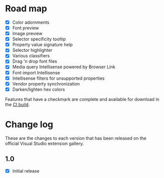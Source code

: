 # Road map

- [x] Color adornments
- [x] Font preview
- [x] Image preview
- [x] Selector specificity tooltip
- [x] Property value signature help
- [x] Selector highlighter
- [x] Various classifiers
- [x] Drag 'n drop font files
- [x] Media query Intellisense powered by Browser Link
- [x] Font import Intellisense
- [x] Intellisense filters for unsupported properties
- [x] Vendor property synchronization
- [x] Darken/lighten hex colors

Features that have a checkmark are complete and available for
download in the
[CI build](http://vsixgallery.com/extension/0020efc9-e999-4e6f-a2b6-604127f480bc/).

# Change log

These are the changes to each version that has been released
on the official Visual Studio extension gallery.

## 1.0

- [x] Initial release